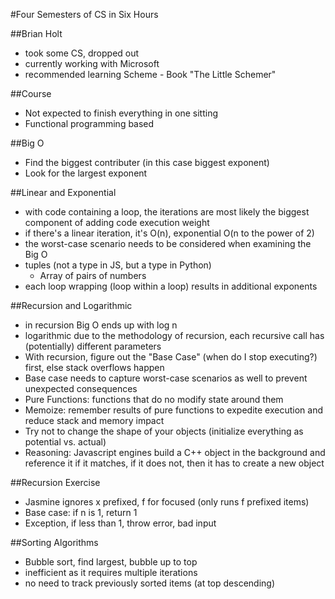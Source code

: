 #Four Semesters of CS in Six Hours 

##Brian Holt 

* took some CS, dropped out
* currently working with Microsoft 
* recommended learning Scheme - Book "The Little Schemer"

##Course

* Not expected to finish everything in one sitting
* Functional programming based 

##Big O

* Find the biggest contributer (in this case biggest exponent)
* Look for the largest exponent 

##Linear and Exponential

* with code containing a loop, the iterations are most likely the biggest component of adding code execution weight 
* if there's a linear iteration, it's O(n), exponential O(n to the power of 2)
* the worst-case scenario needs to be considered when examining the Big O 
* tuples (not a type in JS, but a type in Python)
  * Array of pairs of numbers
* each loop wrapping (loop within a loop) results in additional exponents 

##Recursion and Logarithmic

* in recursion Big O ends up with log n
* logarithmic due to the methodology of recursion, each recursive call has (potentially) different parameters
* With recursion, figure out the "Base Case" (when do I stop executing?) first, else stack overflows happen
* Base case needs to capture worst-case scenarios as well to prevent unexpected consequences
* Pure Functions: functions that do no modify state around them
* Memoize: remember results of pure functions to expedite execution and reduce stack and memory impact
* Try not to change the shape of your objects (initialize everything as potential vs. actual)
* Reasoning: Javascript engines build a C++ object in the background and reference it if it matches, if it does not, then it has to create a new object


##Recursion Exercise 

* Jasmine ignores x prefixed, f for focused (only runs f prefixed items)
* Base case: if n is 1, return 1
* Exception, if less than 1, throw error, bad input 

##Sorting Algorithms

* Bubble sort, find largest, bubble up to top
* inefficient as it requires multiple iterations 
* no need to track previously sorted items (at top descending)

